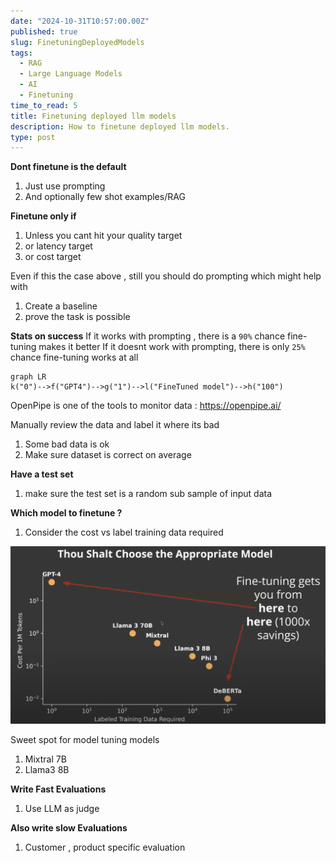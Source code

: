 ```yaml
---
date: "2024-10-31T10:57:00.00Z"
published: true
slug: FinetuningDeployedModels
tags:
  - RAG
  - Large Language Models
  - AI
  - Finetuning
time_to_read: 5
title: Finetuning deployed llm models
description: How to finetune deployed llm models.
type: post
---
```


**Dont finetune is the default**

1. Just use prompting
2. And optionally few shot examples/RAG

**Finetune only if**

1. Unless you cant hit your quality target
2. or latency target
3. or cost target

Even if this the case above , still you should do prompting
which might help with

1. Create a baseline
2. prove the task is possible

**Stats on success**
If it works with prompting , there is a `90%` chance fine-tuning makes it better
If it doesnt work with prompting, there is only `25%` chance fine-tuning works at all

```mermaid
graph LR
k("0")-->f("GPT4")-->g("1")-->l("FineTuned model")-->h("100")

```

OpenPipe is one of the tools to monitor data : https://openpipe.ai/

Manually review the data and label it where its bad

1. Some bad data is ok
2. Make sure dataset is correct on average

**Have a test set**

1. make sure the test set is a random sub sample of input data

**Which model to finetune ?**

1. Consider the cost vs label training data required

![Model Finetuning](../../public/images/model_tuning.png)

Sweet spot for model tuning models

1. Mixtral 7B
2. Llama3 8B

**Write Fast Evaluations**

1. Use LLM as judge

**Also write slow Evaluations**

1. Customer , product specific evaluation
